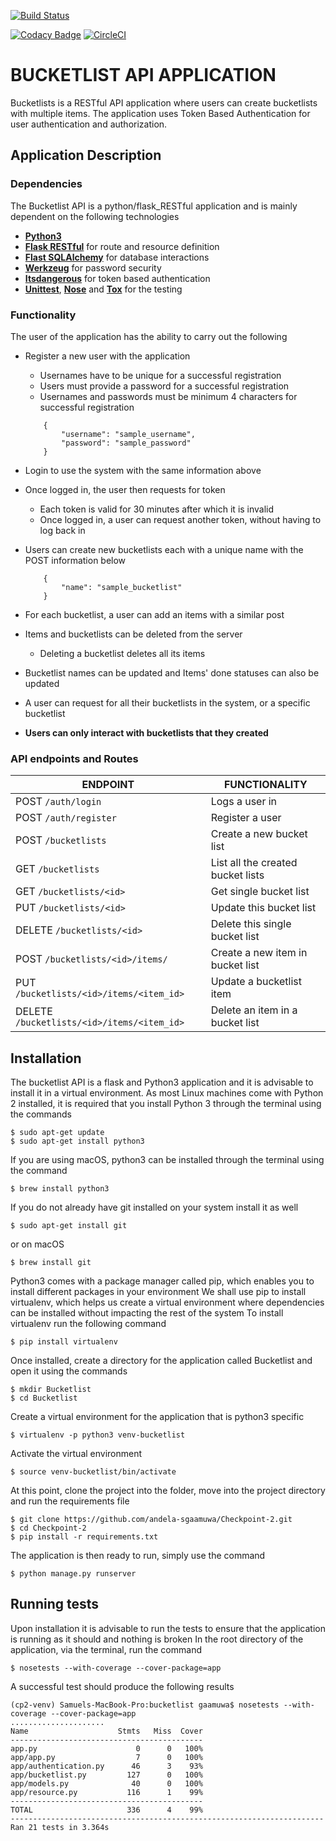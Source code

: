 [![Build Status](https://travis-ci.org/andela-sgaamuwa/Checkpoint-2.svg?branch=badges)](https://travis-ci.org/andela-sgaamuwa/Checkpoint-2)

[![Codacy Badge](https://api.codacy.com/project/badge/Grade/a61f6345a36940539e3f0f1abf13ec01)](https://www.codacy.com/app/samuel-gaamuwa/Checkpoint-2?utm_source=github.com&amp;utm_medium=referral&amp;utm_content=andela-sgaamuwa/Checkpoint-2&amp;utm_campaign=Badge_Grade)
[![CircleCI](https://circleci.com/gh/andela-sgaamuwa/Checkpoint-2/tree/develop.svg?style=svg)](https://circleci.com/gh/andela-sgaamuwa/Checkpoint-2/tree/develop)
# BUCKETLIST API APPLICATION 
Bucketlists is a RESTful API application where users can create bucketlists with multiple items.
The application uses Token Based Authentication for user authentication and authorization.

## Application Description

### Dependencies
The Bucketlist API is a python/flask_RESTful application and is mainly dependent on the following technologies

* **[Python3](https://www.python.org/download/releases/3.0/)**
* **[Flask RESTful](http://flask-restful-cn.readthedocs.io/en/0.3.5/)** for route and resource definition
* **[Flast SQLAlchemy](http://flask-sqlalchemy.pocoo.org/2.1/)** for database interactions
* **[Werkzeug](http://werkzeug.pocoo.org/docs/0.11/utils/#module-werkzeug.security)** for password security
* **[Itsdangerous](http://pythonhosted.org/itsdangerous/)** for token based authentication
* **[Unittest](https://docs.python.org/2/library/unittest.html)**, **[Nose](http://nose.readthedocs.io/en/latest/)** and **[Tox](http://tox.readthedocs.io/en/latest/)** for the testing

### Functionality
The user of the application has the ability to carry out the following

* Register a new user with the application 
    * Usernames have to be unique for a successful registration
    * Users must provide a password for a successful registration
    * Usernames and passwords must be minimum 4 characters for successful registration 
    ```
        {
            "username": "sample_username",
            "password": "sample_password"
        }
    ```

* Login to use the system with the same information above

* Once logged in, the user then requests for token
    * Each token is valid for 30 minutes after which it is invalid
    * Once logged in, a user can request another token, without having to log back in 

* Users can create new bucketlists each with a unique name with the POST information below
    ```
        {
            "name": "sample_bucketlist"
        }
    ```

* For each bucketlist, a user can add an items with a similar post

* Items and bucketlists can be deleted from the server
    * Deleting a bucketlist deletes all its items

* Bucketlist names can be updated and Items' done statuses can also be updated

* A user can request for all their bucketlists in the system, or a specific bucketlist

* **Users can only interact with bucketlists that they created**

### API endpoints and Routes 

|ENDPOINT | FUNCTIONALITY|
|--- | ---
|POST ```/auth/login``` | Logs a user in|
|POST ```/auth/register``` | Register a user|
|POST ```/bucketlists```| Create a new bucket list|
|GET ```/bucketlists``` | List all the created bucket lists|
|GET ```/bucketlists/<id>```| Get single bucket list|
|PUT ```/bucketlists/<id>```| Update this bucket list|
|DELETE ```/bucketlists/<id>```| Delete this single bucket list|
|POST ```/bucketlists/<id>/items/```| Create a new item in bucket list|
|PUT ```/bucketlists/<id>/items/<item_id>```|Update a bucketlist item|
|DELETE ```/bucketlists/<id>/items/<item_id>```| Delete an item in a bucket list|

## Installation
The bucketlist API is a flask and Python3 application and it is advisable to install it in a virtual environment. 
As most Linux machines come with Python 2 installed, it is required that you install Python 3 through the terminal using the commands 
```
$ sudo apt-get update 
$ sudo apt-get install python3 
```
If you are using macOS, python3 can be installed through the terminal using the command
```
$ brew install python3
```
If you do not already have git installed on your system install it as well
```
$ sudo apt-get install git
```
or on macOS
```
$ brew install git
```
Python3 comes with a package manager called pip, which enables you to install different packages in your environment 
We shall use pip to install virtualenv, which helps us create a virtual environment where dependencies can be installed without impacting the rest of the system
To install virtualenv run the following command 
```
$ pip install virtualenv
```
Once installed, create a directory for the application called Bucketlist and open it using the commands
```
$ mkdir Bucketlist
$ cd Bucketlist
```
Create a virtual environment for the application that is python3 specific 
```
$ virtualenv -p python3 venv-bucketlist
```
Activate the virtual environment 
```
$ source venv-bucketlist/bin/activate 
```
At this point, clone the project into the folder, move into the project directory and run the requirements file
```
$ git clone https://github.com/andela-sgaamuwa/Checkpoint-2.git
$ cd Checkpoint-2
$ pip install -r requirements.txt
```
The application is then ready to run, simply use the command 
```
$ python manage.py runserver
```

## Running tests
Upon installation it is advisable to run the tests to ensure that the application is running as it should and nothing is broken
In the root directory of the application, via the terminal, run the command
```
$ nosetests --with-coverage --cover-package=app
```
A successful test should produce the following results 
```
(cp2-venv) Samuels-MacBook-Pro:bucketlist gaamuwa$ nosetests --with-coverage --cover-package=app
.....................
Name                    Stmts   Miss  Cover
-------------------------------------------
app.py                      0      0   100%
app/app.py                  7      0   100%
app/authentication.py      46      3    93%
app/bucketlist.py         127      0   100%
app/models.py              40      0   100%
app/resource.py           116      1    99%
-------------------------------------------
TOTAL                     336      4    99%
----------------------------------------------------------------------
Ran 21 tests in 3.364s
```